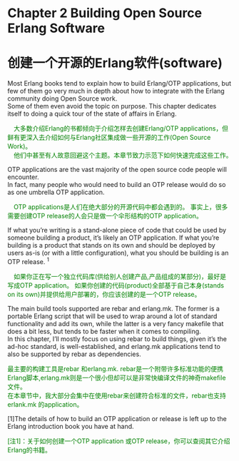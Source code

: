 # Chapter 2 Building Open Source Erlang Software
# 创建一个开源的Erlang软件(software)

Most Erlang books tend to explain how to build Erlang/OTP applications, but few of them go very much in depth about how to integrate with the Erlang community doing Open Source work.<br>
Some of them even avoid the topic on purpose. This chapter dedicates itself to doing a quick tour of the state of affairs in Erlang.
<p></p>
<font color="green">
&emsp;大多数介绍Erlang的书都倾向于介绍怎样去创建Erlang/OTP applications，但鲜有更深入去介绍如何与Erlang社区集成做一些开源的工作(Open Source Work)。<br>
&emsp;他们中甚至有人故意回避这个主题。本章节致力示范下如何快速完成这些工作。
</font>
<p></p>
OTP applications are the vast majority of the open source code people will encounter.<br>
In fact, many people who would need to build an OTP release would do so as one umbrella OTP application.
<p></p>
<font color="green">
&emsp;OTP applications是人们在绝大部分的开源代码中都会遇到的。
事实上，很多需要创建OTP release的人会只是做一个伞形结构的OTP application。
</font>
<p></p>
If what you’re writing is a stand-alone piece of code that could be used by someone building a product, it’s likely an OTP application. If what you’re building is a product that stands on its own and should be deployed by users as-is (or with a little configuration), what you should be building is an OTP release. <sup>1</sup>
<p></p>
<font color="green">
&emsp;如果你正在写一个独立代码库(供给别人创建产品,产品组成的某部分)，最好是写成OTP application。 如果你创建的代码(product)全部基于自己本身(stands on its own)并提供给用户部署的，你应该创建的是一个OTP release。
</font>
<p></p>
The main build tools supported are rebar and erlang.mk. The former is a portable Erlang script that will be used to wrap around a lot of standard functionality and add its own, while the latter is a very fancy makefile that does a bit less, but tends to be faster when it comes to compiling.<br>
 In this chapter, I’ll mostly focus on using rebar to build things, given it’s the ad-hoc standard, is well-established, and erlang.mk applications tend to also be supported by rebar as dependencies.
<p></p>
<font color="green">
最主要的构建工具是rebar 和erlang.mk. rebar是一个附带许多标准功能的便携Erlang脚本,erlang.mk则是一个很小但却可以是非常快编译文件的神奇makefile 文件。<br>
在本章节中，我大部分会集中在使用rebar来创建符合标准的文件，rebar也支持erlank.mk 的application。
</font>
<p></p>
[1]The details of how to build an OTP application or release is left up to the Erlang introduction book you have at hand.
<p></p>
<font color="green">
[注1]：关于如何创建一个OTP application 或OTP release，你可以查阅其它介绍Erlang的书籍。
</font>

